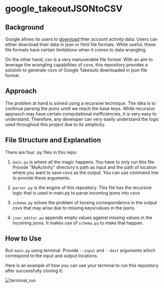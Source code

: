 # google_takeoutJSONtoCSV

## Background
Google allows its users to [download](https://accounts.google.com/signin/v2/identifier?passive=1209600&osid=1&continue=https%3A%2F%2Ftakeout.google.com%2Fsettings%2Ftakeout&followup=https%3A%2F%2Ftakeout.google.com%2Fsettings%2Ftakeout&flowName=GlifWebSignIn&flowEntry=ServiceLogin) thier account activity data. Users can either download their data in json or html file formats. While useful, these file formats have certain limitations when it comes to data wrangling. 

On the other hand, csv is a very manuverable file format. With an aim to leverage the wrangling capabilities of csvs, this repository provides a solution to generate csvs of Google Takeouts downloaded in json file format. 


## Approach
The problem at hand is solved using a recursive technique. The idea is to continue parsing the jsons untill we reach the base keys. While recursive appraoch may have certain computational inefficiencies, it is very easy to understand. Therefore, any developer can very easily understand the logic used throughout this project due to its simplicity.


## File Structure and Explanation 
There are four .py files in this repo:

1. `main.py` is where all the magic happens. You have to only run this file. Provide "MyActivity" directory's path as input and the path of location where you want to save csvs as the output. You can use command line to provide these arguments. 

2. `parser.py` is the engine of this repository. This file has the recursive logic that is used in main.py to parse incoming jsons into csvs

3. `schema.py` solves the problem of loosing correspondence in the output csvs that may arise due to missing keys/values in the jsons.

4. `json_editor.py` appends empty values against missing values in the incoming jsons. It makes use of `schema.py` to make that happen. 

## How to Use
Run `main.py` using terminal. Provide `--input` and `--dest` arguments which correspond to the input and output locations.

Here is an example of how you can use your terminal to run this repository after successfully cloning it:

![terminal_run](https://user-images.githubusercontent.com/77602201/157312311-d63bec32-92d2-4f2c-8bab-e1fc9696d767.png)



